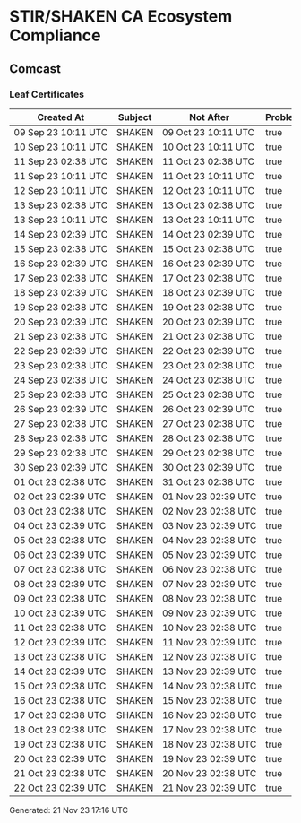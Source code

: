 # STIR/SHAKEN CA Ecosystem Compliance

## Comcast

### Leaf Certificates

| Created At | Subject | Not After | Problems | Link |
|------------|---------|-----------|----------|------|
| 09&#160;Sep&#160;23&#160;10:11&#160;UTC | SHAKEN | 09&#160;Oct&#160;23&#160;10:11&#160;UTC | true | [view](../CERTS/bd33d7360f6c9b00ddd32c4cafa3fbf3b53b3270ebbac915cb4a7d23ec2ac22c/README.md) |
| 10&#160;Sep&#160;23&#160;10:11&#160;UTC | SHAKEN | 10&#160;Oct&#160;23&#160;10:11&#160;UTC | true | [view](../CERTS/c8c81914f83df3e4c6674a4afe7880325c603a6079e7d9104c22f074359a4350/README.md) |
| 11&#160;Sep&#160;23&#160;02:38&#160;UTC | SHAKEN | 11&#160;Oct&#160;23&#160;02:38&#160;UTC | true | [view](../CERTS/aaf7ae2b71da7ff6c0ee282208ed08b376e628b5da408358d81f5b56f885b1e2/README.md) |
| 11&#160;Sep&#160;23&#160;10:11&#160;UTC | SHAKEN | 11&#160;Oct&#160;23&#160;10:11&#160;UTC | true | [view](../CERTS/be8d3a7588afcf1e9f533f838b1765e4047f16b44f6ca40e1d9e2869c5c09be2/README.md) |
| 12&#160;Sep&#160;23&#160;10:11&#160;UTC | SHAKEN | 12&#160;Oct&#160;23&#160;10:11&#160;UTC | true | [view](../CERTS/148e3a8d559f36630eba1eaf3161b79e271a39aa780303ce6f53a1525e2e4b1d/README.md) |
| 13&#160;Sep&#160;23&#160;02:38&#160;UTC | SHAKEN | 13&#160;Oct&#160;23&#160;02:38&#160;UTC | true | [view](../CERTS/10122d03fee71811260c0e0fffd02da1d3d09ba2b1ef6032c420da3511810000/README.md) |
| 13&#160;Sep&#160;23&#160;10:11&#160;UTC | SHAKEN | 13&#160;Oct&#160;23&#160;10:11&#160;UTC | true | [view](../CERTS/00f56ba422bd70fd21281e69d63e3295347b476a291b87ec5cea3863bbd5ee55/README.md) |
| 14&#160;Sep&#160;23&#160;02:39&#160;UTC | SHAKEN | 14&#160;Oct&#160;23&#160;02:39&#160;UTC | true | [view](../CERTS/672157586420ce780c6d221d5f8417018f178d83151f99a876ec5e9b8b7e3028/README.md) |
| 15&#160;Sep&#160;23&#160;02:38&#160;UTC | SHAKEN | 15&#160;Oct&#160;23&#160;02:38&#160;UTC | true | [view](../CERTS/b51b393e3968ffd49815fcf5a8401dc06a0a2e2b07313f1205622a202f6ca92a/README.md) |
| 16&#160;Sep&#160;23&#160;02:39&#160;UTC | SHAKEN | 16&#160;Oct&#160;23&#160;02:39&#160;UTC | true | [view](../CERTS/ba5fcef4ce272301f678ab3e5633185bc1bb52f606525bd7aa2ea1d0fb3326f2/README.md) |
| 17&#160;Sep&#160;23&#160;02:38&#160;UTC | SHAKEN | 17&#160;Oct&#160;23&#160;02:38&#160;UTC | true | [view](../CERTS/6e479d2404a4cb9318983f0d7832309ef81cc54e03e95df7a8d33b45a6271e02/README.md) |
| 18&#160;Sep&#160;23&#160;02:39&#160;UTC | SHAKEN | 18&#160;Oct&#160;23&#160;02:39&#160;UTC | true | [view](../CERTS/1478c2e4aaee407f23bd54ca08f9c4cb57a258c15b0e8e5539a8a83bc21c4777/README.md) |
| 19&#160;Sep&#160;23&#160;02:38&#160;UTC | SHAKEN | 19&#160;Oct&#160;23&#160;02:38&#160;UTC | true | [view](../CERTS/7a89ff501c412c30416efddd27df0dc56d8aa7c6366b40d43efe92059cbfd05f/README.md) |
| 20&#160;Sep&#160;23&#160;02:39&#160;UTC | SHAKEN | 20&#160;Oct&#160;23&#160;02:39&#160;UTC | true | [view](../CERTS/0d25582b20f23177cdca95826a959bf9f5ac48549b0d710121b93ec6d1ee2bc9/README.md) |
| 21&#160;Sep&#160;23&#160;02:38&#160;UTC | SHAKEN | 21&#160;Oct&#160;23&#160;02:38&#160;UTC | true | [view](../CERTS/1359a8dd43d9bfeedf59c889f805623c839b670f9e6db80f033148669761c518/README.md) |
| 22&#160;Sep&#160;23&#160;02:39&#160;UTC | SHAKEN | 22&#160;Oct&#160;23&#160;02:39&#160;UTC | true | [view](../CERTS/d14b05efdd0dcc9c8a7478e9e3a22c669a8570ee5b0f1815c5f55484c09fda31/README.md) |
| 23&#160;Sep&#160;23&#160;02:38&#160;UTC | SHAKEN | 23&#160;Oct&#160;23&#160;02:38&#160;UTC | true | [view](../CERTS/f8f0d01d9937ae7ff82b387709366dac01f25c6e5e6d17c0b0cf244a63240cb4/README.md) |
| 24&#160;Sep&#160;23&#160;02:38&#160;UTC | SHAKEN | 24&#160;Oct&#160;23&#160;02:38&#160;UTC | true | [view](../CERTS/08274dca59956d4318fdf4e067b432d86c52b2882bf96e73585e656dca7dde13/README.md) |
| 25&#160;Sep&#160;23&#160;02:38&#160;UTC | SHAKEN | 25&#160;Oct&#160;23&#160;02:38&#160;UTC | true | [view](../CERTS/cb84caf8d14018d5fa9a6c0eedfafce7a33cea91b9ddad0cbbf8d56cb491e28c/README.md) |
| 26&#160;Sep&#160;23&#160;02:39&#160;UTC | SHAKEN | 26&#160;Oct&#160;23&#160;02:39&#160;UTC | true | [view](../CERTS/71a3e4bd46abdd7312ebe4ab6a7043117510496a372275e0ea88ba246382caa7/README.md) |
| 27&#160;Sep&#160;23&#160;02:38&#160;UTC | SHAKEN | 27&#160;Oct&#160;23&#160;02:38&#160;UTC | true | [view](../CERTS/839c1ee69651fbf57a49ca11c3a170f828655ddf87754c98ba0017619041b7c6/README.md) |
| 28&#160;Sep&#160;23&#160;02:38&#160;UTC | SHAKEN | 28&#160;Oct&#160;23&#160;02:38&#160;UTC | true | [view](../CERTS/d737d7ea0bd5a3271ccd85a2fb6e8fef072fb3d03023c67954ae01d9d94c4c63/README.md) |
| 29&#160;Sep&#160;23&#160;02:38&#160;UTC | SHAKEN | 29&#160;Oct&#160;23&#160;02:38&#160;UTC | true | [view](../CERTS/fc9d0f38c1f4115edd4e62fdb2e17f9977b8a2bb53d91b157346b7392b5c617d/README.md) |
| 30&#160;Sep&#160;23&#160;02:39&#160;UTC | SHAKEN | 30&#160;Oct&#160;23&#160;02:39&#160;UTC | true | [view](../CERTS/699e733f8bc6894a80ef69672cdbff0bd24b4694f0621c6c4140c66a8aa1189d/README.md) |
| 01&#160;Oct&#160;23&#160;02:38&#160;UTC | SHAKEN | 31&#160;Oct&#160;23&#160;02:38&#160;UTC | true | [view](../CERTS/760520a0bbbc28b763305fda5678c7e2c16cdc813fa82fcd1204312f4f2eb132/README.md) |
| 02&#160;Oct&#160;23&#160;02:39&#160;UTC | SHAKEN | 01&#160;Nov&#160;23&#160;02:39&#160;UTC | true | [view](../CERTS/f8abf2b1950528aba45aacae3e81f9b9fc412cf976236d35b9da168d09edceee/README.md) |
| 03&#160;Oct&#160;23&#160;02:38&#160;UTC | SHAKEN | 02&#160;Nov&#160;23&#160;02:38&#160;UTC | true | [view](../CERTS/d073088a72d66313c87e1613e67e94a66019a828bfab332de733e08b3a6aa58f/README.md) |
| 04&#160;Oct&#160;23&#160;02:39&#160;UTC | SHAKEN | 03&#160;Nov&#160;23&#160;02:39&#160;UTC | true | [view](../CERTS/5f1505d1744a2792ae9fc284218a7dae85a67e74d88d2da4a6c6aac94724e547/README.md) |
| 05&#160;Oct&#160;23&#160;02:38&#160;UTC | SHAKEN | 04&#160;Nov&#160;23&#160;02:38&#160;UTC | true | [view](../CERTS/6891e9ed1379a143ff2f79c464d5fbf8f75fa6a45c383e3647a63d7c321138e0/README.md) |
| 06&#160;Oct&#160;23&#160;02:39&#160;UTC | SHAKEN | 05&#160;Nov&#160;23&#160;02:39&#160;UTC | true | [view](../CERTS/040b9f433409f84f83f379ddec228cb4935483ba3f7003ee58050f731863cf85/README.md) |
| 07&#160;Oct&#160;23&#160;02:38&#160;UTC | SHAKEN | 06&#160;Nov&#160;23&#160;02:38&#160;UTC | true | [view](../CERTS/0c98b20e43144ade1812e5cee29556284faad3fbd9ccde9dfe7994153cefae02/README.md) |
| 08&#160;Oct&#160;23&#160;02:39&#160;UTC | SHAKEN | 07&#160;Nov&#160;23&#160;02:39&#160;UTC | true | [view](../CERTS/3e3a8e1a76f05f839fcfb293208e1a96edc37507720484a12f3ba40dd18e8fab/README.md) |
| 09&#160;Oct&#160;23&#160;02:38&#160;UTC | SHAKEN | 08&#160;Nov&#160;23&#160;02:38&#160;UTC | true | [view](../CERTS/4b04aff36d26ea894e11388090408ff14b1c938d96268b270547c8e5e63fea44/README.md) |
| 10&#160;Oct&#160;23&#160;02:39&#160;UTC | SHAKEN | 09&#160;Nov&#160;23&#160;02:39&#160;UTC | true | [view](../CERTS/2fdd429bc8cab86b20fadf5114936108c3dd6f1429a457d94f0cf1ffcfb3d8c8/README.md) |
| 11&#160;Oct&#160;23&#160;02:38&#160;UTC | SHAKEN | 10&#160;Nov&#160;23&#160;02:38&#160;UTC | true | [view](../CERTS/591a3cf2a3390c5f574a4460c401504eddde87e67807ad158879a638f17373cd/README.md) |
| 12&#160;Oct&#160;23&#160;02:39&#160;UTC | SHAKEN | 11&#160;Nov&#160;23&#160;02:39&#160;UTC | true | [view](../CERTS/abdc938d108ab52492061b3b63ca8c06cfd5e3885563df74e06b521c21620c7f/README.md) |
| 13&#160;Oct&#160;23&#160;02:38&#160;UTC | SHAKEN | 12&#160;Nov&#160;23&#160;02:38&#160;UTC | true | [view](../CERTS/c236ea7fb4b526636ac1d3a6616df19107e5e36aad370f6033f58c56cd7a0d06/README.md) |
| 14&#160;Oct&#160;23&#160;02:39&#160;UTC | SHAKEN | 13&#160;Nov&#160;23&#160;02:39&#160;UTC | true | [view](../CERTS/d5d62c116f6bc98e30a24daf9f330ba06ef48840e00437a9dd1254f866753745/README.md) |
| 15&#160;Oct&#160;23&#160;02:38&#160;UTC | SHAKEN | 14&#160;Nov&#160;23&#160;02:38&#160;UTC | true | [view](../CERTS/09cdbb1d6e097dacd9da271645277dc6b6438550aa54a468f5a76e365c3369f7/README.md) |
| 16&#160;Oct&#160;23&#160;02:38&#160;UTC | SHAKEN | 15&#160;Nov&#160;23&#160;02:38&#160;UTC | true | [view](../CERTS/875178326f58a99222b413b809ccf6e6aee607a2895247f84acb95440ed5a465/README.md) |
| 17&#160;Oct&#160;23&#160;02:38&#160;UTC | SHAKEN | 16&#160;Nov&#160;23&#160;02:38&#160;UTC | true | [view](../CERTS/7b7d2bf40c221f446888d1f24d6d38660423f5cca016ffa57de958060515c055/README.md) |
| 18&#160;Oct&#160;23&#160;02:38&#160;UTC | SHAKEN | 17&#160;Nov&#160;23&#160;02:38&#160;UTC | true | [view](../CERTS/cd1098e3f4cd30c05dc09c47fe1d6191b70a0995d6f6223884e938f9b46fa59b/README.md) |
| 19&#160;Oct&#160;23&#160;02:38&#160;UTC | SHAKEN | 18&#160;Nov&#160;23&#160;02:38&#160;UTC | true | [view](../CERTS/ca67428e6ebc19f49888f6f0de884ca5a7653258ea9afb969de1094bdf7630e0/README.md) |
| 20&#160;Oct&#160;23&#160;02:39&#160;UTC | SHAKEN | 19&#160;Nov&#160;23&#160;02:39&#160;UTC | true | [view](../CERTS/edd0e45179e78dc22eb2bc98ad9fb3f5299a1a3a2fa9524dbb7f74601fd9dce3/README.md) |
| 21&#160;Oct&#160;23&#160;02:38&#160;UTC | SHAKEN | 20&#160;Nov&#160;23&#160;02:38&#160;UTC | true | [view](../CERTS/1b198c3c61f44c99416f994914a8744329acbe07322b9c15e0caa5e4279a7e68/README.md) |
| 22&#160;Oct&#160;23&#160;02:39&#160;UTC | SHAKEN | 21&#160;Nov&#160;23&#160;02:39&#160;UTC | true | [view](../CERTS/d7668eb47d684508189db2f5613d8c17059699ca844db1898708de3953cf6673/README.md) |


Generated: 21 Nov 23 17:16 UTC